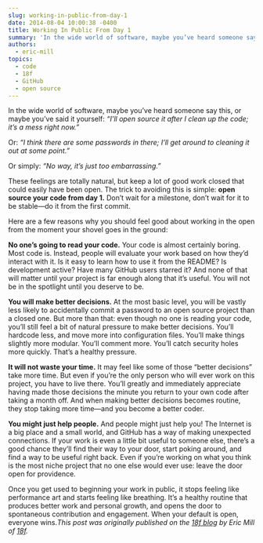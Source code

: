 ```yaml
---
slug: working-in-public-from-day-1
date: 2014-08-04 10:00:38 -0400
title: Working In Public From Day 1
summary: 'In the wide world of software, maybe you’ve heard someone say this, or maybe you’ve said it yourself: &#8220;I’ll open source it after I clean up the code; it’s a mess right now.&#8221; Or: &#8220;I think there are some passwords in there; I’ll get around to cleaning it out at some point.&#8221; Or simply: &#8220;No'
authors:
  - eric-mill
topics:
  - code
  - 18f
  - GitHub
  - open source
---
```


In the wide world of software, maybe you’ve heard someone say this, or maybe you’ve said it yourself: _&#8220;I’ll open source it after I clean up the code; it’s a mess right now.&#8221;_

Or: _&#8220;I think there are some passwords in there; I’ll get around to cleaning it out at some point.&#8221;_

Or simply: _&#8220;No way, it’s just too embarrassing.&#8221;_

These feelings are totally natural, but keep a lot of good work closed that could easily have been open. The trick to avoiding this is simple: **open source your code from day 1.** Don’t wait for a milestone, don’t wait for it to be stable—do it from the first commit.

Here are a few reasons why you should feel good about working in the open from the moment your shovel goes in the ground:

**No one’s going to read your code.** Your code is almost certainly boring. Most code is. Instead, people will evaluate your work based on how they’d interact with it. Is it easy to learn how to use it from the README? Is development active? Have many GitHub users starred it? And none of that will matter until your project is far enough along that it’s useful. You will not be in the spotlight until you deserve to be.

**You will make better decisions.** At the most basic level, you will be vastly less likely to accidentally commit a password to an open source project than a closed one. But more than that: even though no one is reading your code, you’ll still feel a bit of natural pressure to make better decisions. You’ll hardcode less, and move more into configuration files. You’ll make things slightly more modular. You’ll comment more. You’ll catch security holes more quickly. That’s a healthy pressure.

**It will not waste your time.** It may feel like some of those “better decisions” take more time. But even if you’re the only person who will ever work on this project, you have to live there. You’ll greatly and immediately appreciate having made those decisions the minute you return to your own code after taking a month off. And when making better decisions becomes routine, they stop taking more time—and you become a better coder.

**You might just help people.** And people might just help you! The Internet is a big place and a small world, and GitHub has a way of making unexpected connections. If your work is even a little bit useful to someone else, there’s a good chance they’ll find their way to your door, start poking around, and find a way to be useful right back. Even if you’re working on what you think is the most niche project that no one else would ever use: leave the door open for providence.

Once you get used to beginning your work in public, it stops feeling like performance art and starts feeling like breathing. It’s a healthy routine that produces better work and personal growth, and opens the door to spontaneous contribution and engagement. When your default is open, everyone wins._This post was originally published on the [18f blog](https://18f.gsa.gov/) by Eric Mill of [18f](https://18f.gsa.gov/)._